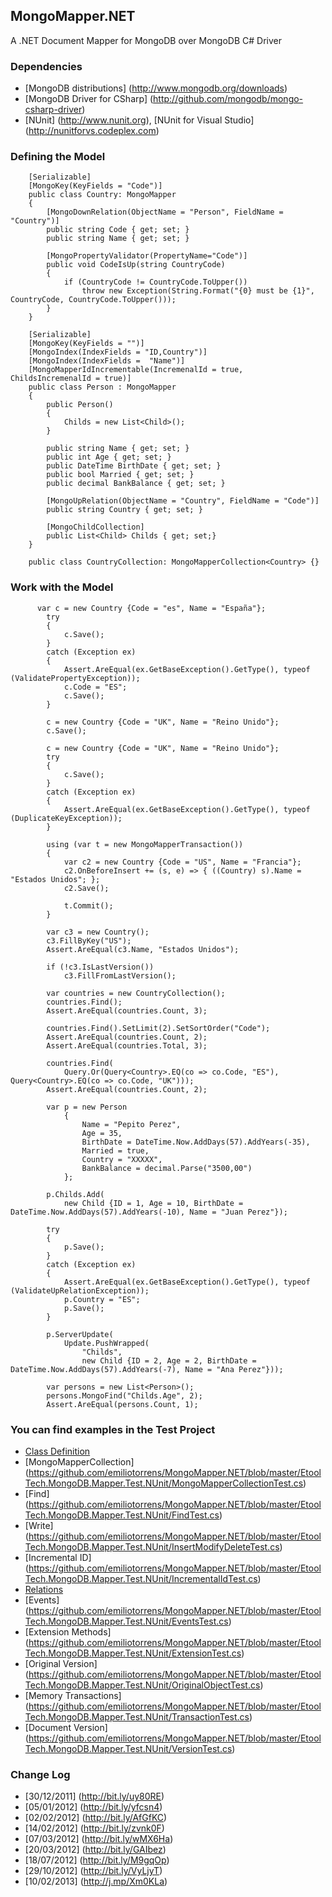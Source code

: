 ## MongoMapper.NET

A .NET Document Mapper for MongoDB over MongoDB C# Driver



### Dependencies

* [MongoDB distributions] (http://www.mongodb.org/downloads)
* [MongoDB Driver for CSharp] (http://github.com/mongodb/mongo-csharp-driver)
* [NUnit] (http://www.nunit.org), [NUnit for Visual Studio] (http://nunitforvs.codeplex.com)

### Defining the Model

		[Serializable]
		[MongoKey(KeyFields = "Code")]
		public class Country: MongoMapper
		{        
			[MongoDownRelation(ObjectName = "Person", FieldName = "Country")]
			public string Code { get; set; }
			public string Name { get; set; }
	
			[MongoPropertyValidator(PropertyName="Code")]
			public void CodeIsUp(string CountryCode)
			{
				if (CountryCode != CountryCode.ToUpper())
					throw new Exception(String.Format("{0} must be {1}", CountryCode, CountryCode.ToUpper()));
			}
		}
	
		[Serializable]
		[MongoKey(KeyFields = "")]
		[MongoIndex(IndexFields = "ID,Country")]
		[MongoIndex(IndexFields =  "Name")]
		[MongoMapperIdIncrementable(IncremenalId = true, ChildsIncremenalId = true)]
		public class Person : MongoMapper
		{        
			public Person()
			{
				Childs = new List<Child>();
			}
					
			public string Name { get; set; }
			public int Age { get; set; }
			public DateTime BirthDate { get; set; }
			public bool Married { get; set; }
			public decimal BankBalance { get; set; }
			
			[MongoUpRelation(ObjectName = "Country", FieldName = "Code")]
			public string Country { get; set; }
				 
			[MongoChildCollection]
			public List<Child> Childs { get; set;}
		}
		
		public class CountryCollection: MongoMapperCollection<Country> {}
	
### Work with the Model

          var c = new Country {Code = "es", Name = "España"};
            try
            {
                c.Save();
            }
            catch (Exception ex)
            {
                Assert.AreEqual(ex.GetBaseException().GetType(), typeof (ValidatePropertyException));
                c.Code = "ES";
                c.Save();
            }

            c = new Country {Code = "UK", Name = "Reino Unido"};
            c.Save();

            c = new Country {Code = "UK", Name = "Reino Unido"};
            try
            {
                c.Save();
            }
            catch (Exception ex)
            {
                Assert.AreEqual(ex.GetBaseException().GetType(), typeof (DuplicateKeyException));
            }

            using (var t = new MongoMapperTransaction())
            {
                var c2 = new Country {Code = "US", Name = "Francia"};
                c2.OnBeforeInsert += (s, e) => { ((Country) s).Name = "Estados Unidos"; };
                c2.Save();

                t.Commit();
            }

            var c3 = new Country();
            c3.FillByKey("US");
            Assert.AreEqual(c3.Name, "Estados Unidos");

            if (!c3.IsLastVersion())
                c3.FillFromLastVersion();

            var countries = new CountryCollection();
            countries.Find();
            Assert.AreEqual(countries.Count, 3);

            countries.Find().SetLimit(2).SetSortOrder("Code");
            Assert.AreEqual(countries.Count, 2);
            Assert.AreEqual(countries.Total, 3);

            countries.Find(
                Query.Or(Query<Country>.EQ(co => co.Code, "ES"), Query<Country>.EQ(co => co.Code, "UK")));
            Assert.AreEqual(countries.Count, 2);

            var p = new Person
                {
                    Name = "Pepito Perez",
                    Age = 35,
                    BirthDate = DateTime.Now.AddDays(57).AddYears(-35),
                    Married = true,
                    Country = "XXXXX",
                    BankBalance = decimal.Parse("3500,00")
                };

            p.Childs.Add(
                new Child {ID = 1, Age = 10, BirthDate = DateTime.Now.AddDays(57).AddYears(-10), Name = "Juan Perez"});

            try
            {
                p.Save();
            }
            catch (Exception ex)
            {
                Assert.AreEqual(ex.GetBaseException().GetType(), typeof (ValidateUpRelationException));
                p.Country = "ES";
                p.Save();
            }

            p.ServerUpdate(
                Update.PushWrapped(
                    "Childs",
                    new Child {ID = 2, Age = 2, BirthDate = DateTime.Now.AddDays(57).AddYears(-7), Name = "Ana Perez"}));

            var persons = new List<Person>();
            persons.MongoFind("Childs.Age", 2);
            Assert.AreEqual(persons.Count, 1);


### You can find examples in the Test Project 

* [Class Definition](https://github.com/emiliotorrens/MongoMapper.NET/tree/master/EtoolTech.MongoDB.Mapper.Test.NUnit/Classes) 
* [MongoMapperCollection] (https://github.com/emiliotorrens/MongoMapper.NET/blob/master/EtoolTech.MongoDB.Mapper.Test.NUnit/MongoMapperCollectionTest.cs)
* [Find] (https://github.com/emiliotorrens/MongoMapper.NET/blob/master/EtoolTech.MongoDB.Mapper.Test.NUnit/FindTest.cs)
* [Write] (https://github.com/emiliotorrens/MongoMapper.NET/blob/master/EtoolTech.MongoDB.Mapper.Test.NUnit/InsertModifyDeleteTest.cs)
* [Incremental ID] (https://github.com/emiliotorrens/MongoMapper.NET/blob/master/EtoolTech.MongoDB.Mapper.Test.NUnit/IncrementalIdTest.cs)
* [Relations](https://github.com/emiliotorrens/MongoMapper.NET/blob/master/EtoolTech.MongoDB.Mapper.Test.NUnit/RelationsTest.cs) 
* [Events] (https://github.com/emiliotorrens/MongoMapper.NET/blob/master/EtoolTech.MongoDB.Mapper.Test.NUnit/EventsTest.cs)
* [Extension Methods] (https://github.com/emiliotorrens/MongoMapper.NET/blob/master/EtoolTech.MongoDB.Mapper.Test.NUnit/ExtensionTest.cs)
* [Original Version] (https://github.com/emiliotorrens/MongoMapper.NET/blob/master/EtoolTech.MongoDB.Mapper.Test.NUnit/OriginalObjectTest.cs)
* [Memory Transactions] (https://github.com/emiliotorrens/MongoMapper.NET/blob/master/EtoolTech.MongoDB.Mapper.Test.NUnit/TransactionTest.cs)
* [Document Version] (https://github.com/emiliotorrens/MongoMapper.NET/blob/master/EtoolTech.MongoDB.Mapper.Test.NUnit/VersionTest.cs)
 
### Change Log

* [30/12/2011] (http://bit.ly/uy80RE)
* [05/01/2012] (http://bit.ly/yfcsn4)
* [02/02/2012] (http://bit.ly/AfGfKC)
* [14/02/2012] (http://bit.ly/zvnk0F)
* [07/03/2012] (http://bit.ly/wMX6Ha)
* [20/03/2012] (http://bit.ly/GAIbez)
* [18/07/2012] (http://bit.ly/M9gqOp)
* [29/10/2012] (http://bit.ly/VyLjyT)
* [10/02/2013] (http://j.mp/Xm0KLa)


